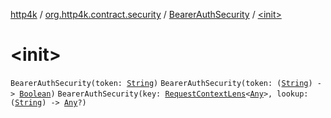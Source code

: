 [http4k](../../index.md) / [org.http4k.contract.security](../index.md) / [BearerAuthSecurity](index.md) / [&lt;init&gt;](./-init-.md)

# &lt;init&gt;

`BearerAuthSecurity(token: `[`String`](https://kotlinlang.org/api/latest/jvm/stdlib/kotlin/-string/index.html)`)`
`BearerAuthSecurity(token: (`[`String`](https://kotlinlang.org/api/latest/jvm/stdlib/kotlin/-string/index.html)`) -> `[`Boolean`](https://kotlinlang.org/api/latest/jvm/stdlib/kotlin/-boolean/index.html)`)`
`BearerAuthSecurity(key: `[`RequestContextLens`](../../org.http4k.lens/-request-context-lens.md)`<`[`Any`](https://kotlinlang.org/api/latest/jvm/stdlib/kotlin/-any/index.html)`>, lookup: (`[`String`](https://kotlinlang.org/api/latest/jvm/stdlib/kotlin/-string/index.html)`) -> `[`Any`](https://kotlinlang.org/api/latest/jvm/stdlib/kotlin/-any/index.html)`?)`